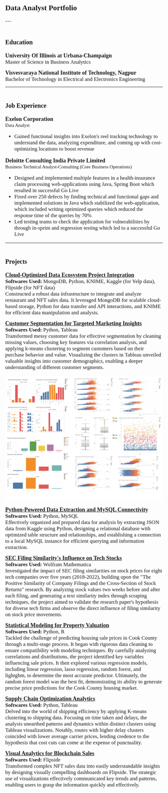 
<h1> <span style="font-family: Times New Roman; font-size: 24px;">Data Analyst Portfolio </span></h1>
---

<h1> <span style="font-family: Times New Roman; font-size: 20px;">Education</span></h1>

<p>
  <span style="font-family: Times New Roman; font-size: 18px;"><b>University Of Illinois at Urbana-Champaign</b></span>
  <br>
  <span style="font-family: Times New Roman; font-size: 17px;">Master of Science in Business Analytics</span>
</p>

<p>
  <span style="font-family: Times New Roman; font-size: 18px;"><b>Visvesvaraya National Institute of Technology, Nagpur</b></span>
  <br>
  <span style="font-family: Times New Roman; font-size: 17px;">Bachelor of Technology in Electrical and Electronics Engineering</span>
</p>

---

<h1> <span style="font-family: Times New Roman; font-size: 20px;">Job Experience</span></h1>

<p>
  <span style="font-family: Times New Roman; font-size: 18px;"><b>Exelon Corporation</b></span>
  <br>
  <span style="font-family: Times New Roman; font-size: 15px;">Data Analyst</span>
  <br>
  <ul style="font-family: Times New Roman; font-size: 17px;">
  <li>Gained functional insights into Exelon's reel tracking technology to understand the data, analyzing expenditure, and coming up with cost-optimizing locations to boost revenue</li>
  </ul>
</p>

<p>
  <span style="font-family: Times New Roman; font-size: 18px;"><b>Deloitte Consulting India Private Limited</b></span>
  <br>
  <span style="font-family: Times New Roman; font-size: 15px;">Business Technical Analyst-Consulting (Core Business Operations)</span>
  <br>
  <ul style="font-family: Times New Roman; font-size: 17px;">
  <li>Designed and implemented multiple features in a health-insurance claim processing web-applications using Java, Spring Boot which resulted in successful Go Live </li>
  <li>Fixed over 250 defects by finding technical and functional gaps and implemented solutions in Java which stabilized the web-application, which included writing optimized queries which reduced the response time of the queries  by 70% </li>
  <li>Led testing teams to check the application for vulnerabilities by through in-sprint and regression testing which led to a successful Go Live </li>
  </ul>
</p>

---

<h1> <span style="font-family: Times New Roman; font-size: 20px;">Projects</span></h1>

<p>
  <span style="font-family: Times New Roman; font-size: 18px;"> <a href="https://github.com/NikhilReddySatti/Cloud-Optimized-Data-Ecosystem-Project-Integration"><b>Cloud-Optimized Data Ecosystem Project Integration </b></a></span>
  <br>
   <span style="font-family: Times New Roman; font-size: 17px;"><b>Softwares Used: </b> MongoDB, Python, KNIME, Kaggle (for Yelp data), Flipside (for NFT data)</span>
  <br>
  <span style="font-family: Times New Roman; font-size: 17px;"> Constructed a robust data infrastructure to integrate and analyze restaurant and NFT sales data. It leveraged MongoDB for scalable cloud-based storage, Python for data transfer and API interactions, and KNIME for efficient data manipulation and analysis. </span>
</p>

<p>
  <span style="font-family: Times New Roman; font-size: 18px;"> <a href="https://github.com/NikhilReddySatti/Customer-Segmentation-for-Targeted-Marketing-Insights"> <b>Customer Segmentation for Targeted Marketing Insights</b></a></span>
  <br>
   <span style="font-family: Times New Roman; font-size: 17px;"><b>Softwares Used: </b> Python, Tableau</span>
  <br>
  <span style="font-family: Times New Roman; font-size: 17px;">Transformed messy customer data for effective segmentation by cleaning missing values, choosing key features via correlation analysis, and applying k-means clustering to segment customers based on their purchase behavior and value. Visualizing the clusters in Tableau unveiled valuable insights into customer demographics, enabling a deeper understanding of different customer segments.</span>
  <br><br>
  <img src="Image/Customer Segmentation.png?raw=true"/>
</p>

<p>
  <span style="font-family: Times New Roman; font-size: 18px;"> <a href="https://github.com/NikhilReddySatti/Python-Powered-Data-Extraction-and-MySQL-Connectivity"> <b>Python-Powered Data Extraction and MySQL Connectivity </b></a></span>
  <br>
   <span style="font-family: Times New Roman; font-size: 17px;"><b>Softwares Used: </b> Python, MySQL</span>
  <br>
  <span style="font-family: Times New Roman; font-size: 17px;">Effectively organized and prepared data for analysis by extracting JSON data from Kaggle using Python, designing a relational database with optimized table structure and relationships, and establishing a connection to a local MySQL instance for efficient querying and information extraction.</span>
</p>

<p>
  <span style="font-family: Times New Roman; font-size: 18px;"> <a href="https://github.com/NikhilReddySatti/SEC-Filing-Stock-Impact-Visualization "> <b>SEC Filing Similarity's Influence on Tech Stocks</b></a></span>
  <br>
   <span style="font-family: Times New Roman; font-size: 17px;"><b>Softwares Used: </b> Wolfram Mathematica</span>
  <br>
  <span style="font-family: Times New Roman; font-size: 17px;">Investigated the impact of SEC filing similarities on stock prices for eight tech companies over five years (2018-2022), building upon the "The Positive Similarity of Company Filings and the Cross-Section of Stock Returns" research. By analyzing stock values two weeks before and after each filing, and generating a text similarity index through scraping techniques, the project aimed to validate the research paper's hypothesis for diverse tech firms and observe the direct influence of filing similarity on stock price movements.</span>
</p>

<p>
  <span style="font-family: Times New Roman; font-size: 18px;"> <a href="https://github.com/NikhilReddySatti/Statistical-Modeling-for-Property-Valuation"> <b>Statistical Modeling for Property Valuation</b></a></span>
  <br>
   <span style="font-family: Times New Roman; font-size: 17px;"><b>Softwares Used: </b> Python, R</span>
  <br>
  <span style="font-family: Times New Roman; font-size: 17px;">Tackled the challenge of predicting housing sale prices in Cook County through a multi-stage process. It began with rigorous data cleaning to ensure compatibility with modeling techniques. By carefully analyzing correlations and distributions, the project identified key variables influencing sale prices. It then explored various regression models, including linear regression, lasso regression, random forest, and lightgbm, to determine the most accurate predictor. Ultimately, the random forest model was the best fit, demonstrating its ability to generate precise price predictions for the Cook County housing market.</span>
</p>

<p>
  <span style="font-family: Times New Roman; font-size: 18px;"> <a href="https://github.com/NikhilReddySatti/Supply-Chain-Optimization-Analytics"> <b>Supply Chain Optimization Analytics</b></a></span>
  <br>
   <span style="font-family: Times New Roman; font-size: 17px;"><b>Softwares Used: </b> Python, Tableau</span>
  <br>
  <span style="font-family: Times New Roman; font-size: 17px;">Delved into the world of shipping efficiency by applying K-means clustering to shipping data. Focusing on time taken and delays, the analysis unearthed patterns and dynamics within distinct clusters using Tableau visualizations. Notably, routes with higher delay clusters coincided with lower average carrier prices, lending credence to the hypothesis that cost cuts can come at the expense of punctuality.</span>
</p>

<p>
  <span style="font-family: Times New Roman; font-size: 18px;"> <a href="https://github.com/NikhilReddySatti/Visual-Analytics-for-Blockchain-Sales"> <b>Visual Analytics for Blockchain Sales</b></a></span>
  <br>
   <span style="font-family: Times New Roman; font-size: 17px;"><b>Softwares Used: </b>Flipside</span>
  <br>
  <span style="font-family: Times New Roman; font-size: 17px;">Transformed complex NFT sales data into easily understandable insights by designing visually compelling dashboards on Flipside. The strategic use of visualizations effectively communicated key trends and patterns, enabling users to grasp the information quickly and effectively.</span>
</p>
